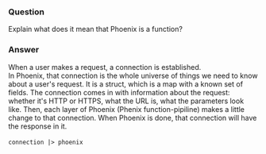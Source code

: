 ### Question
Explain what does it mean that Phoenix is a function?


### Answer
When a user makes a request, a connection is established.\
In Phoenix, that connection is the whole universe of things we need to
know about a user's request. It is a struct, which is a map with a known
set of fields. The connection comes in with information about the
request: whether it's HTTP or HTTPS, what the URL is, what the
parameters look like. Then, each layer of Phoenix (Phenix
function-pipiline) makes a little change to that connection. When
Phoenix is done, that connection will have the response in it.\
\
`connection |> phoenix `


